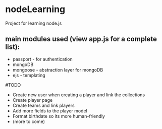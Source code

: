 # nodeLearning

Project for learning node.js

## main modules used (view app.js for a complete list):
* passport - for authentication
* mongoDB 
* mongoose - abstraction layer for mongoDB
* ejs - templating

#TODO
* Create new user when creating a player and link the collections
* Create player page
* Create teams and link players
* Add more fields to the player model
* Format birthdate so its more human-friendly
* (more to come)



